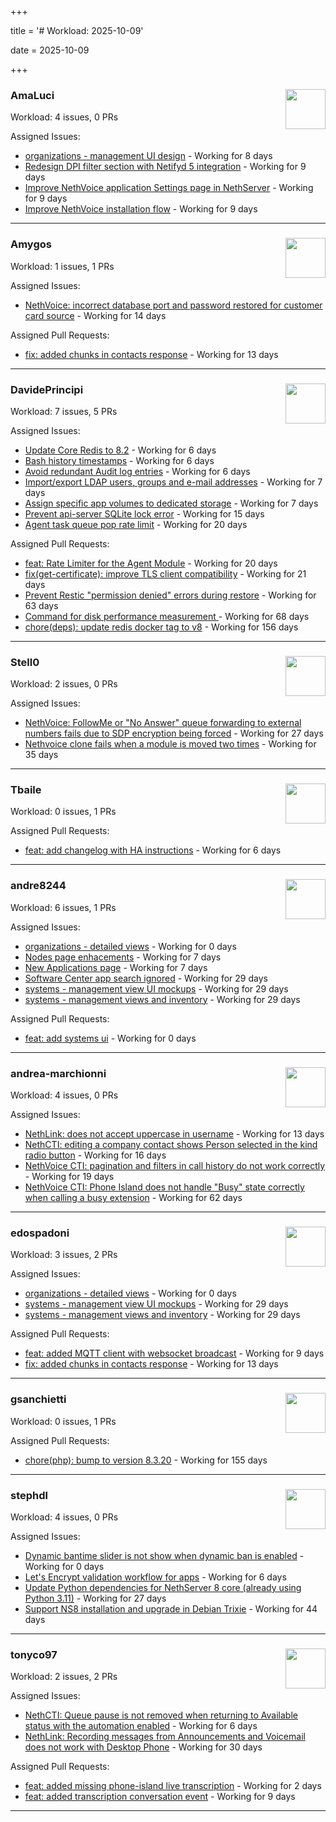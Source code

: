 +++

title = '# Workload: 2025-10-09'

date = 2025-10-09

+++

### AmaLuci <img src='https://avatars.githubusercontent.com/u/166636295?v=4&s=64' width='64' height='64' style='float:right;' /> ###
Workload: 4 issues, 0 PRs


Assigned Issues:
- [organizations - management UI design](https://github.com/NethServer/my/issues/24) - Working for 8 days
- [Redesign DPI filter section with Netifyd 5 integration](https://github.com/NethServer/dev/issues/7662) - Working for 9 days
- [Improve NethVoice application Settings page in NethServer](https://github.com/NethServer/dev/issues/7660) - Working for 9 days
- [Improve NethVoice installation flow](https://github.com/NethServer/dev/issues/7659) - Working for 9 days
---

### Amygos <img src='https://avatars.githubusercontent.com/u/510232?v=4&s=64' width='64' height='64' style='float:right;' /> ###
Workload: 1 issues, 1 PRs


Assigned Issues:
- [NethVoice: incorrect database port and password restored for customer card source](https://github.com/NethServer/dev/issues/7654) - Working for 14 days

Assigned Pull Requests:
- [fix: added chunks in contacts response](https://github.com/nethesis/ctiapp-authproxy/pull/14) - Working for 13 days
---

### DavidePrincipi <img src='https://avatars.githubusercontent.com/u/2920838?v=4&s=64' width='64' height='64' style='float:right;' /> ###
Workload: 7 issues, 5 PRs


Assigned Issues:
- [Update Core Redis to 8.2](https://github.com/NethServer/dev/issues/7676) - Working for 6 days
- [Bash history timestamps](https://github.com/NethServer/dev/issues/7674) - Working for 6 days
- [Avoid redundant Audit log entries](https://github.com/NethServer/dev/issues/7668) - Working for 6 days
- [Import/export LDAP users, groups and e-mail addresses](https://github.com/NethServer/dev/issues/7666) - Working for 7 days
- [Assign specific app volumes to dedicated storage](https://github.com/NethServer/dev/issues/7665) - Working for 7 days
- [Prevent api-server SQLite lock error](https://github.com/NethServer/dev/issues/7651) - Working for 15 days
- [Agent task queue pop rate limit](https://github.com/NethServer/dev/issues/7636) - Working for 20 days

Assigned Pull Requests:
- [feat: Rate Limiter for the Agent Module](https://github.com/NethServer/ns8-core/pull/938) - Working for 20 days
- [fix(get-certificate): improve TLS client compatibility](https://github.com/NethServer/ns8-core/pull/937) - Working for 21 days
- [Prevent Restic "permission denied" errors during restore](https://github.com/NethServer/ns8-core/pull/920) - Working for 63 days
- [Command for disk performance measurement ](https://github.com/NethServer/ns8-core/pull/915) - Working for 68 days
- [chore(deps): update redis docker tag to v8](https://github.com/NethServer/ns8-core/pull/874) - Working for 156 days
---

### Stell0 <img src='https://avatars.githubusercontent.com/u/4547897?v=4&s=64' width='64' height='64' style='float:right;' /> ###
Workload: 2 issues, 0 PRs


Assigned Issues:
- [NethVoice: FollowMe or "No Answer" queue forwarding to external numbers fails due to SDP encryption being forced](https://github.com/NethServer/dev/issues/7627) - Working for 27 days
- [Nethvoice clone fails when a module is moved two times](https://github.com/NethServer/dev/issues/7616) - Working for 35 days
---

### Tbaile <img src='https://avatars.githubusercontent.com/u/8052641?v=4&s=64' width='64' height='64' style='float:right;' /> ###
Workload: 0 issues, 1 PRs


Assigned Pull Requests:
- [feat: add changelog with HA instructions](https://github.com/NethServer/nethsecurity-docs/pull/209) - Working for 6 days
---

### andre8244 <img src='https://avatars.githubusercontent.com/u/4612169?v=4&s=64' width='64' height='64' style='float:right;' /> ###
Workload: 6 issues, 1 PRs


Assigned Issues:
- [organizations - detailed views](https://github.com/NethServer/my/issues/25) - Working for 0 days
- [Nodes page enhacements](https://github.com/NethServer/dev/issues/7664) - Working for 7 days
- [New Applications page](https://github.com/NethServer/dev/issues/7663) - Working for 7 days
- [Software Center app search ignored](https://github.com/NethServer/dev/issues/7620) - Working for 29 days
- [systems - management view UI mockups](https://github.com/NethServer/my/issues/23) - Working for 29 days
- [systems - management views and inventory](https://github.com/NethServer/my/issues/22) - Working for 29 days

Assigned Pull Requests:
- [feat: add systems ui](https://github.com/NethServer/my/pull/26) - Working for 0 days
---

### andrea-marchionni <img src='https://avatars.githubusercontent.com/u/6448460?v=4&s=64' width='64' height='64' style='float:right;' /> ###
Workload: 4 issues, 0 PRs


Assigned Issues:
- [NethLink: does not accept uppercase in username](https://github.com/NethServer/dev/issues/7656) - Working for 13 days
- [NethCTI: editing a company contact shows Person selected in the kind radio button](https://github.com/NethServer/dev/issues/7646) - Working for 16 days
- [NethVoice CTI: pagination and filters in call history do not work correctly](https://github.com/NethServer/dev/issues/7639) - Working for 19 days
- [NethVoice CTI: Phone Island does not handle "Busy" state correctly when calling a busy extension](https://github.com/NethServer/dev/issues/7599) - Working for 62 days
---

### edospadoni <img src='https://avatars.githubusercontent.com/u/6152486?v=4&s=64' width='64' height='64' style='float:right;' /> ###
Workload: 3 issues, 2 PRs


Assigned Issues:
- [organizations - detailed views](https://github.com/NethServer/my/issues/25) - Working for 0 days
- [systems - management view UI mockups](https://github.com/NethServer/my/issues/23) - Working for 29 days
- [systems - management views and inventory](https://github.com/NethServer/my/issues/22) - Working for 29 days

Assigned Pull Requests:
- [feat: added MQTT client with websocket broadcast](https://github.com/nethesis/ns8-nethvoice/pull/552) - Working for 9 days
- [fix: added chunks in contacts response](https://github.com/nethesis/ctiapp-authproxy/pull/14) - Working for 13 days
---

### gsanchietti <img src='https://avatars.githubusercontent.com/u/804596?v=4&s=64' width='64' height='64' style='float:right;' /> ###
Workload: 0 issues, 1 PRs


Assigned Pull Requests:
- [chore(php): bump to version 8.3.20](https://github.com/NethServer/ns8-webtop/pull/120) - Working for 155 days
---

### stephdl <img src='https://avatars.githubusercontent.com/u/3164851?v=4&s=64' width='64' height='64' style='float:right;' /> ###
Workload: 4 issues, 0 PRs


Assigned Issues:
- [Dynamic bantime slider is not show when dynamic ban is enabled](https://github.com/NethServer/dev/issues/7678) - Working for 0 days
- [Let's Encrypt validation workflow for apps](https://github.com/NethServer/dev/issues/7669) - Working for 6 days
- [Update Python dependencies for NethServer 8 core (already using Python 3.11)](https://github.com/NethServer/dev/issues/7625) - Working for 27 days
- [Support NS8 installation and upgrade in Debian Trixie](https://github.com/NethServer/dev/issues/7608) - Working for 44 days
---

### tonyco97 <img src='https://avatars.githubusercontent.com/u/36625268?v=4&s=64' width='64' height='64' style='float:right;' /> ###
Workload: 2 issues, 2 PRs


Assigned Issues:
- [NethCTI: Queue pause is not removed when returning to Available status with the automation enabled](https://github.com/NethServer/dev/issues/7671) - Working for 6 days
- [NethLink: Recording messages from Announcements and Voicemail does not work with Desktop Phone](https://github.com/NethServer/dev/issues/7619) - Working for 30 days

Assigned Pull Requests:
- [feat: added missing phone-island live transcription](https://github.com/nethesis/nethvoice-cti/pull/338) - Working for 2 days
- [feat: added transcription conversation event](https://github.com/nethesis/phone-island/pull/115) - Working for 9 days
---

